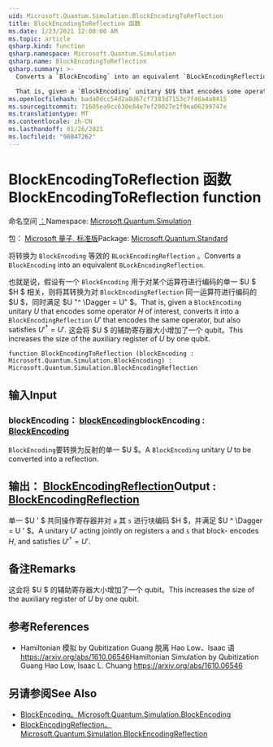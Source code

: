 ```yaml
---
uid: Microsoft.Quantum.Simulation.BlockEncodingToReflection
title: BlockEncodingToReflection 函数
ms.date: 1/23/2021 12:00:00 AM
ms.topic: article
qsharp.kind: function
qsharp.namespace: Microsoft.Quantum.Simulation
qsharp.name: BlockEncodingToReflection
qsharp.summary: >-
  Converts a `BlockEncoding` into an equivalent `BLockEncodingReflection`.

  That is, given a `BlockEncoding` unitary $U$ that encodes some operator $H$ of interest, converts it into a `BlockEncodingReflection` $U'$ that encodes the same operator, but also satisfies $U'^\dagger = U'$. This increases the size of the auxiliary register of $U$ by one qubit.
ms.openlocfilehash: bada0dcc54d2a8d67cf7383d7153c7f46a4a8415
ms.sourcegitcommit: 71605ea9cc630e84e7ef29027e1f0ea06299747e
ms.translationtype: MT
ms.contentlocale: zh-CN
ms.lasthandoff: 01/26/2021
ms.locfileid: "98847262"
---
```

# <a name="blockencodingtoreflection-function"></a><span data-ttu-id="c8c13-102">BlockEncodingToReflection 函数</span><span class="sxs-lookup"><span data-stu-id="c8c13-102">BlockEncodingToReflection function</span></span>

<span data-ttu-id="c8c13-103">命名空间 [：](xref:Microsoft.Quantum.Simulation)</span><span class="sxs-lookup"><span data-stu-id="c8c13-103">Namespace: [Microsoft.Quantum.Simulation](xref:Microsoft.Quantum.Simulation)</span></span>

<span data-ttu-id="c8c13-104">包： [Microsoft 量子. 标准版](https://nuget.org/packages/Microsoft.Quantum.Standard)</span><span class="sxs-lookup"><span data-stu-id="c8c13-104">Package: [Microsoft.Quantum.Standard](https://nuget.org/packages/Microsoft.Quantum.Standard)</span></span>


<span data-ttu-id="c8c13-105">将转换为 `BlockEncoding` 等效的 `BLockEncodingReflection` 。</span><span class="sxs-lookup"><span data-stu-id="c8c13-105">Converts a `BlockEncoding` into an equivalent `BLockEncodingReflection`.</span></span>

<span data-ttu-id="c8c13-106">也就是说，假设有一个 `BlockEncoding` 用于对某个运算符进行编码的单一 $U $ $H $ 相关，则将其转换为对 `BlockEncodingReflection` 同一运算符进行编码的 $U $，同时满足 $U "^ \Dagger = U" $。</span><span class="sxs-lookup"><span data-stu-id="c8c13-106">That is, given a `BlockEncoding` unitary $U$ that encodes some operator $H$ of interest, converts it into a `BlockEncodingReflection` $U'$ that encodes the same operator, but also satisfies $U'^\dagger = U'$.</span></span>
<span data-ttu-id="c8c13-107">这会将 $U $ 的辅助寄存器大小增加了一个 qubit。</span><span class="sxs-lookup"><span data-stu-id="c8c13-107">This increases the size of the auxiliary register of $U$ by one qubit.</span></span>

```qsharp
function BlockEncodingToReflection (blockEncoding : Microsoft.Quantum.Simulation.BlockEncoding) : Microsoft.Quantum.Simulation.BlockEncodingReflection
```


## <a name="input"></a><span data-ttu-id="c8c13-108">输入</span><span class="sxs-lookup"><span data-stu-id="c8c13-108">Input</span></span>

### <a name="blockencoding--blockencoding"></a><span data-ttu-id="c8c13-109">blockEncoding： [blockEncoding](xref:Microsoft.Quantum.Simulation.BlockEncoding)</span><span class="sxs-lookup"><span data-stu-id="c8c13-109">blockEncoding : [BlockEncoding](xref:Microsoft.Quantum.Simulation.BlockEncoding)</span></span>

<span data-ttu-id="c8c13-110">`BlockEncoding`要转换为反射的单一 $U $。</span><span class="sxs-lookup"><span data-stu-id="c8c13-110">A `BlockEncoding` unitary $U$ to be converted into a reflection.</span></span>



## <a name="output--blockencodingreflection"></a><span data-ttu-id="c8c13-111">输出： [BlockEncodingReflection](xref:Microsoft.Quantum.Simulation.BlockEncodingReflection)</span><span class="sxs-lookup"><span data-stu-id="c8c13-111">Output : [BlockEncodingReflection](xref:Microsoft.Quantum.Simulation.BlockEncodingReflection)</span></span>

<span data-ttu-id="c8c13-112">单一 $U ' $ 共同操作寄存器并对 `a` 其 `s` 进行块编码 $H $，并满足 $U ^ \Dagger = U ' $。</span><span class="sxs-lookup"><span data-stu-id="c8c13-112">A unitary $U'$ acting jointly on registers `a` and `s` that block- encodes $H$, and satisfies $U'^\dagger = U'$.</span></span>

## <a name="remarks"></a><span data-ttu-id="c8c13-113">备注</span><span class="sxs-lookup"><span data-stu-id="c8c13-113">Remarks</span></span>

<span data-ttu-id="c8c13-114">这会将 $U $ 的辅助寄存器大小增加了一个 qubit。</span><span class="sxs-lookup"><span data-stu-id="c8c13-114">This increases the size of the auxiliary register of $U$ by one qubit.</span></span>

## <a name="references"></a><span data-ttu-id="c8c13-115">参考</span><span class="sxs-lookup"><span data-stu-id="c8c13-115">References</span></span>

- <span data-ttu-id="c8c13-116">Hamiltonian 模拟 by Qubitization Guang 脱离 Hao Low、Isaac 语 https://arxiv.org/abs/1610.06546</span><span class="sxs-lookup"><span data-stu-id="c8c13-116">Hamiltonian Simulation by Qubitization Guang Hao Low, Isaac L. Chuang https://arxiv.org/abs/1610.06546</span></span>

## <a name="see-also"></a><span data-ttu-id="c8c13-117">另请参阅</span><span class="sxs-lookup"><span data-stu-id="c8c13-117">See Also</span></span>

- [<span data-ttu-id="c8c13-118">BlockEncoding。</span><span class="sxs-lookup"><span data-stu-id="c8c13-118">Microsoft.Quantum.Simulation.BlockEncoding</span></span>](xref:Microsoft.Quantum.Simulation.BlockEncoding)
- [<span data-ttu-id="c8c13-119">BlockEncodingReflection。</span><span class="sxs-lookup"><span data-stu-id="c8c13-119">Microsoft.Quantum.Simulation.BlockEncodingReflection</span></span>](xref:Microsoft.Quantum.Simulation.BlockEncodingReflection)